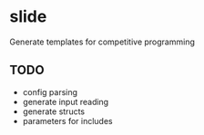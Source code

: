 # slide
Generate templates for competitive programming

## TODO
 - config parsing
 - generate input reading
 - generate structs
 - parameters for includes
